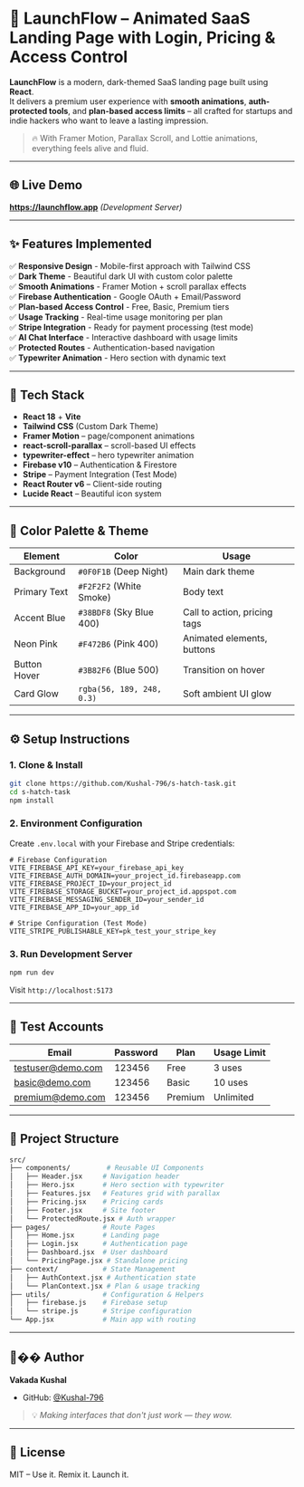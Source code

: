 # 🚀 LaunchFlow – Animated SaaS Landing Page with Login, Pricing & Access Control

**LaunchFlow** is a modern, dark-themed SaaS landing page built using **React**.  
It delivers a premium user experience with **smooth animations**, **auth-protected tools**, and **plan-based access limits** – all crafted for startups and indie hackers who want to leave a lasting impression.  

> 🔥 With Framer Motion, Parallax Scroll, and Lottie animations, everything feels alive and fluid.

---

## 🌐 Live Demo

**https://launchflow.app** *(Development Server)*

---

## ✨ Features Implemented

✅ **Responsive Design** - Mobile-first approach with Tailwind CSS  
✅ **Dark Theme** - Beautiful dark UI with custom color palette  
✅ **Smooth Animations** - Framer Motion + scroll parallax effects  
✅ **Firebase Authentication** - Google OAuth + Email/Password  
✅ **Plan-based Access Control** - Free, Basic, Premium tiers  
✅ **Usage Tracking** - Real-time usage monitoring per plan  
✅ **Stripe Integration** - Ready for payment processing (test mode)  
✅ **AI Chat Interface** - Interactive dashboard with usage limits  
✅ **Protected Routes** - Authentication-based navigation  
✅ **Typewriter Animation** - Hero section with dynamic text  

---

## 🌌 Tech Stack

- **React 18** + **Vite**
- **Tailwind CSS** (Custom Dark Theme)
- **Framer Motion** – page/component animations
- **react-scroll-parallax** – scroll-based UI effects
- **typewriter-effect** – hero typewriter animation
- **Firebase v10** – Authentication & Firestore
- **Stripe** – Payment Integration (Test Mode)
- **React Router v6** – Client-side routing
- **Lucide React** – Beautiful icon system

---

## 🎨 Color Palette & Theme

| Element        | Color                      | Usage                         |
|----------------|----------------------------|-------------------------------|
| Background     | `#0F0F1B` (Deep Night)     | Main dark theme               |
| Primary Text   | `#F2F2F2` (White Smoke)    | Body text                     |
| Accent Blue    | `#38BDF8` (Sky Blue 400)   | Call to action, pricing tags  |
| Neon Pink      | `#F472B6` (Pink 400)       | Animated elements, buttons    |
| Button Hover   | `#3B82F6` (Blue 500)       | Transition on hover           |
| Card Glow      | `rgba(56, 189, 248, 0.3)`  | Soft ambient UI glow          |

---

## ⚙️ Setup Instructions

### 1. Clone & Install
```bash
git clone https://github.com/Kushal-796/s-hatch-task.git
cd s-hatch-task
npm install
```

### 2. Environment Configuration
Create `.env.local` with your Firebase and Stripe credentials:

```env
# Firebase Configuration
VITE_FIREBASE_API_KEY=your_firebase_api_key
VITE_FIREBASE_AUTH_DOMAIN=your_project_id.firebaseapp.com
VITE_FIREBASE_PROJECT_ID=your_project_id
VITE_FIREBASE_STORAGE_BUCKET=your_project_id.appspot.com
VITE_FIREBASE_MESSAGING_SENDER_ID=your_sender_id
VITE_FIREBASE_APP_ID=your_app_id

# Stripe Configuration (Test Mode)
VITE_STRIPE_PUBLISHABLE_KEY=pk_test_your_stripe_key
```

### 3. Run Development Server
```bash
npm run dev
```

Visit `http://localhost:5173`

---

## 🧪 Test Accounts

| Email                     | Password | Plan    | Usage Limit |
|---------------------------|----------|---------|-------------|
| testuser@demo.com        | 123456   | Free    | 3 uses      |
| basic@demo.com           | 123456   | Basic   | 10 uses     |
| premium@demo.com         | 123456   | Premium | Unlimited   |

---

## 📁 Project Structure

```bash
src/
├── components/         # Reusable UI Components
│   ├── Header.jsx     # Navigation header
│   ├── Hero.jsx       # Hero section with typewriter
│   ├── Features.jsx   # Features grid with parallax
│   ├── Pricing.jsx    # Pricing cards
│   ├── Footer.jsx     # Site footer
│   └── ProtectedRoute.jsx # Auth wrapper
├── pages/             # Route Pages
│   ├── Home.jsx       # Landing page
│   ├── Login.jsx      # Authentication page
│   ├── Dashboard.jsx  # User dashboard
│   └── PricingPage.jsx # Standalone pricing
├── context/           # State Management
│   ├── AuthContext.jsx # Authentication state
│   └── PlanContext.jsx # Plan & usage tracking
├── utils/             # Configuration & Helpers
│   ├── firebase.js    # Firebase setup
│   └── stripe.js      # Stripe configuration
└── App.jsx            # Main app with routing
```

---

## 🧑‍�� Author

**Vakada Kushal**
- GitHub: [@Kushal-796](https://github.com/Kushal-796)

> 💡 *Making interfaces that don't just work — they wow.*

---

## 🪪 License

MIT – Use it. Remix it. Launch it.
